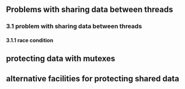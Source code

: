 ## Problems with sharing data between threads

### 3.1 problem with sharing data between threads
#### 3.1.1 race condition


## protecting data with mutexes


## alternative facilities for protecting shared data
